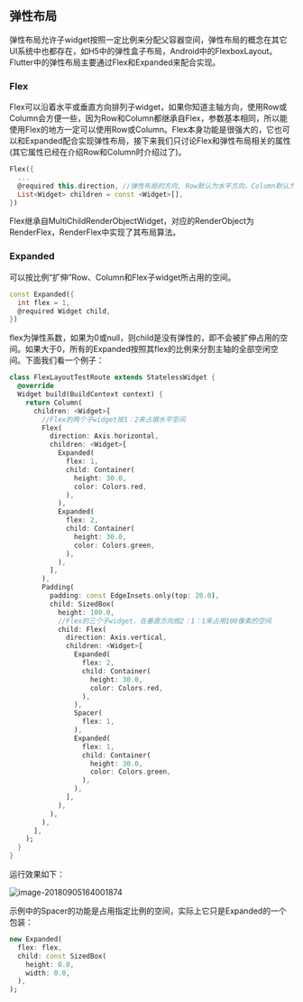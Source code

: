 

## 弹性布局

弹性布局允许子widget按照一定比例来分配父容器空间，弹性布局的概念在其它UI系统中也都存在，如H5中的弹性盒子布局，Android中的FlexboxLayout。Flutter中的弹性布局主要通过Flex和Expanded来配合实现。

### Flex

Flex可以沿着水平或垂直方向排列子widget，如果你知道主轴方向，使用Row或Column会方便一些，因为Row和Column都继承自Flex，参数基本相同，所以能使用Flex的地方一定可以使用Row或Column。Flex本身功能是很强大的，它也可以和Expanded配合实现弹性布局，接下来我们只讨论Flex和弹性布局相关的属性(其它属性已经在介绍Row和Column时介绍过了)。

```dart
Flex({
  ...
  @required this.direction, //弹性布局的方向, Row默认为水平方向，Column默认为垂直方向
  List<Widget> children = const <Widget>[],
})
```

Flex继承自MultiChildRenderObjectWidget，对应的RenderObject为RenderFlex，RenderFlex中实现了其布局算法。

### Expanded

可以按比例“扩伸”Row、Column和Flex子widget所占用的空间。

```dart
const Expanded({
  int flex = 1, 
  @required Widget child,
})
```

flex为弹性系数，如果为0或null，则child是没有弹性的，即不会被扩伸占用的空间。如果大于0，所有的Expanded按照其flex的比例来分割主轴的全部空闲空间。下面我们看一个例子：

```dart
class FlexLayoutTestRoute extends StatelessWidget {
  @override
  Widget build(BuildContext context) {
    return Column(
      children: <Widget>[
        //Flex的两个子widget按1：2来占据水平空间  
        Flex(
          direction: Axis.horizontal,
          children: <Widget>[
            Expanded(
              flex: 1,
              child: Container(
                height: 30.0,
                color: Colors.red,
              ),
            ),
            Expanded(
              flex: 2,
              child: Container(
                height: 30.0,
                color: Colors.green,
              ),
            ),
          ],
        ),
        Padding(
          padding: const EdgeInsets.only(top: 20.0),
          child: SizedBox(
            height: 100.0,
            //Flex的三个子widget，在垂直方向按2：1：1来占用100像素的空间  
            child: Flex(
              direction: Axis.vertical,
              children: <Widget>[
                Expanded(
                  flex: 2,
                  child: Container(
                    height: 30.0,
                    color: Colors.red,
                  ),
                ),
                Spacer(
                  flex: 1,
                ),
                Expanded(
                  flex: 1,
                  child: Container(
                    height: 30.0,
                    color: Colors.green,
                  ),
                ),
              ],
            ),
          ),
        ),
      ],
    );
  }
}
```

运行效果如下：

![image-20180905164001874](https://cdn.jsdelivr.net/gh/flutterchina/flutter-in-action@1.0/docs/imgs/image-20180905164001874.png)

示例中的Spacer的功能是占用指定比例的空间，实际上它只是Expanded的一个包装：

```dart
new Expanded(
  flex: flex,
  child: const SizedBox(
    height: 0.0,
    width: 0.0,
  ),
);
```
